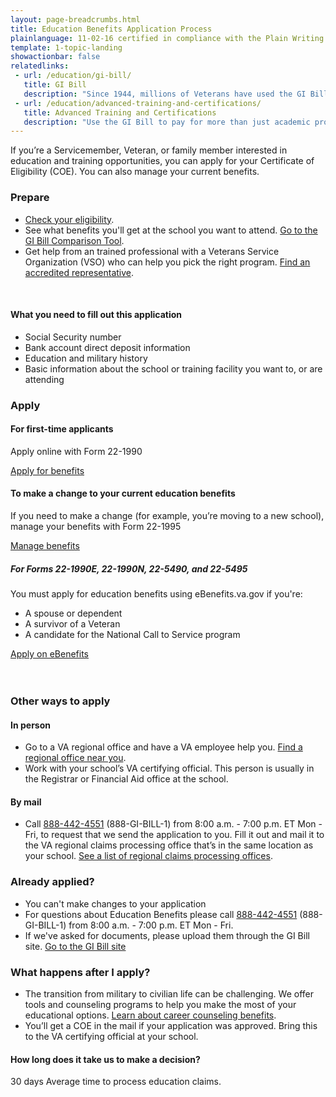 ```yaml
---
layout: page-breadcrumbs.html
title: Education Benefits Application Process 
plainlanguage: 11-02-16 certified in compliance with the Plain Writing Act
template: 1-topic-landing
showactionbar: false
relatedlinks:
 - url: /education/gi-bill/
   title: GI Bill
   description: "Since 1944, millions of Veterans have used the GI Bill to pay for college"
 - url: /education/advanced-training-and-certifications/
   title: Advanced Training and Certifications
   description: "Use the GI Bill to pay for more than just academic programs"
---
```


If you’re a Servicemember, Veteran, or family member interested in education and training opportunities, you can apply for your Certificate of Eligibility (COE). You can also manage your current benefits.

### Prepare

- [Check your eligibility](/education/eligibility/).
- See what benefits you'll get at the school you want to attend. [Go to the GI Bill Comparison Tool](/gi-bill-comparison-tool/).
- Get help from an trained professional with a Veterans Service Organization (VSO) who can help you pick the right program. [Find an accredited representative](/disability-benefits/apply-for-benefits/help/index.html).

<div markdown="0"><br></div>

<div class="call-out" markdown="1">

#### What you need to fill out this application

- Social Security number
- Bank account direct deposit information
- Education and military history 
- Basic information about the school or training facility you want to, or are attending

</div>

### Apply

#### For first-time applicants

Apply online with Form 22-1990

<a class="usa-button-primary va-button-primary" href="/education/apply-for-education-benefits/application/1990/introduction">Apply for benefits</a>

#### To make a change to your current education benefits

If you need to make a change (for example, you’re moving to a new school), manage your benefits with Form 22-1995

<a href="/education/apply-for-education-benefits/application/1995" class="usa-button-primary usa-button-outline">Manage benefits</a>

<div class="usa-alert usa-alert-warning usa-content secondary" markdown="1">
	<div class="usa-alert-body">

##### For Forms 22-1990E, 22-1990N, 22-5490, and 22-5495

You must apply for education benefits using eBenefits.va.gov if you're:
- A spouse or dependent
- A survivor of a Veteran
- A candidate for the National Call to Service program

<div markdown="0">
	<a class="usa-button-primary usa-button-outline usa-button-outline-exit transparent" href="https://www.ebenefits.va.gov/ebenefits/vonapp">Apply on eBenefits</a>
</div>
</div>
</div>
<br>

<div markdown="0"><br></div>

### Other ways to apply

#### In person
- Go to a VA regional office and have a VA employee help you. [Find a regional office near you](/facilities).
- Work with your school’s VA certifying official. This person is usually in the Registrar or Financial Aid office at the school.

#### By mail
- Call <a href="tel:+18884424551">888-442-4551</a> (888-GI-BILL-1) from 8:00 a.m. - 7:00 p.m. ET Mon - Fri, to request that we send the application to you. Fill it out and mail it to the VA regional claims processing office that’s in the same location as your school. [See a list of regional claims processing offices](http://www.benefits.va.gov/gibill/regional_processing.asp).

### Already applied?

- You can't make changes to your application
- For questions about Education Benefits please call <a href="tel:+18884424551">888-442-4551</a> (888-GI-BILL-1) from 8:00 a.m. - 7:00 p.m. ET Mon - Fri.
- If we've asked for documents, please upload them through the GI Bill site. <a class="usa-button-primary" href="https://gibill.custhelp.com/app/home">Go to the GI Bill site</a>

### What happens after I apply? 

- The transition from military to civilian life can be challenging. We offer tools and counseling programs to help you make the most of your educational options. [Learn about career counseling benefits](/education/tools-programs/education-career-counseling/).
- You’ll get a COE in the mail if your application was approved. Bring this to the VA certifying official at your school. 

#### How long does it take us to make a decision?

<div class="card information" markdown="0">
<span class="number">30 days</span>
<span class="description">Average time to process education claims.</span>
</div>

<div markdown="0"><br></div>
